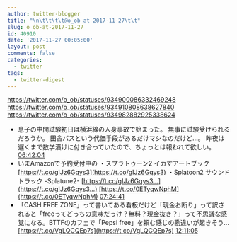 ```yaml
---
author: twitter-blogger
title: "\n\t\t\t\t@o_ob at 2017-11-27\t\t"
slug: o_ob-at-2017-11-27
id: 40910
date: '2017-11-27 00:05:00'
layout: post
comments: false
categories:
  - twitter
tags:
  - twitter-digest
---
```


https://twitter.com/o_ob/statuses/934900086332469248 https://twitter.com/o_ob/statuses/934910808638627840 https://twitter.com/o_ob/statuses/934982882925338624  

*   息子の中間試験初日は横浜線の人身事故で始まった。 無事に試験受けられるだろうか。 田舎バスという代価手段があるだけマシなのだけど…。 昨夜は遅くまで数学漬けに付き合っていたので、ちょっとは報われて欲しい。 [06:42:04](https://twitter.com/o_ob/statuses/934900086332469248)
*   いまAmazonで予約受付中の ・スプラトゥーン2 イカすアートブック [https://t.co/gIJz6Gqys3](https://t.co/gIJz6Gqys3) ・Splatoon2 サウンドトラック -Splatune2- [https://t.co/gIJz6Gqys3…](https://t.co/gIJz6Gqys3…) [https://t.co/0ETyqwNphM](https://t.co/0ETyqwNphM) [07:24:41](https://twitter.com/o_ob/statuses/934910808638627840)
*   「CASH FREE ZONE」って書いてある看板だけど「現金お断り」って訳されると「freeってどっちの意味だっけ？無料？現金抜き？」って不思議な感覚になる。BTTFのカフェで「Pepsi free」を頼む感じの勘違いが起きそう… [https://t.co/VgLQCQEp7s](https://t.co/VgLQCQEp7s) [12:11:05](https://twitter.com/o_ob/statuses/934982882925338624)